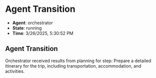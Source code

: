 # Agent Transition

- **Agent**: orchestrator
- **State**: running
- **Time**: 3/26/2025, 5:30:52 PM

## Agent Transition

Orchestrator received results from planning for step: Prepare a detailed itinerary for the trip, including transportation, accommodation, and activities.

